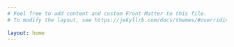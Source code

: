 ```yaml
--- 
# Feel free to add content and custom Front Matter to this file. 
# To modify the layout, see https://jekyllrb.com/docs/themes/#overriding-theme-defaults 
 
layout: home 
---
```

